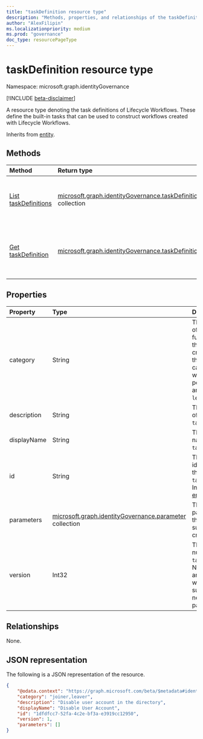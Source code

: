 ```yaml
---
title: "taskDefinition resource type"
description: "Methods, properties, and relationships of the taskDefinition resource type"
author: "AlexFilipin"
ms.localizationpriority: medium
ms.prod: "governance"
doc_type: resourcePageType
---
```


# taskDefinition resource type

Namespace: microsoft.graph.identityGovernance

[!INCLUDE [beta-disclaimer](../../includes/beta-disclaimer.md)]

A resource type denoting the task definitions of Lifecycle Workflows. These define the built-in tasks that can be used to construct workflows created with Lifecycle Workflows.

Inherits from [entity](../resources/entity.md).

## Methods

|Method|Return type|Description|
|:---|:---|:---|
|[List taskDefinitions](../api/identitygovernance-lifecycleworkflowscontainer-list-taskdefinitions.md)|[microsoft.graph.identityGovernance.taskDefinition](../resources/identitygovernance-taskdefinition.md) collection|Get a list of the [taskDefinition](../resources/identitygovernance-taskdefinition.md) objects and their properties.|
|[Get taskDefinition](../api/identitygovernance-taskdefinition-get.md)|[microsoft.graph.identityGovernance.taskDefinition](../resources/identitygovernance-taskdefinition.md)|Read the properties and relationships of a [taskDefinition](../resources/identitygovernance-taskdefinition.md) object.|

## Properties

|Property|Type|Description|
|:---|:---|:---|
|category|String|The category of the HR function that the tasks created using this definition can be used with. The possible values are: `joiner`, `leaver`.|
|description|String|The description of the `taskDefinition`.|
|displayName|String|The display name of the `taskDefinition`.|
|id|String|The unique identifier for the `taskDefinition`. Inherited from [entity](../resources/entity.md).|
|parameters|[microsoft.graph.identityGovernance.parameter](../resources/identitygovernance-parameter.md) collection|The parameters that must be supplied when creating a `task`.|
|version|Int32|The version number of the `taskDefinition`. New records are pushed when we add support for new parameters.|

## Relationships

None.

## JSON representation

The following is a JSON representation of the resource.
<!-- {
  "blockType": "resource",
  "keyProperty": "id",
  "@odata.type": "microsoft.graph.identityGovernance.taskDefinition",
  "baseType": "microsoft.graph.entity",
  "openType": false
}
-->
``` json
{
    "@odata.context": "https://graph.microsoft.com/beta/$metadata#identityGovernance/lifecycleWorkflows/taskDefinitions/$entity",
    "category": "joiner,leaver",
    "description": "Disable user account in the directory",
    "displayName": "Disable User Account",
    "id": "1dfdfcc7-52fa-4c2e-bf3a-e3919cc12950",
    "version": 1,
    "parameters": []
}
```
